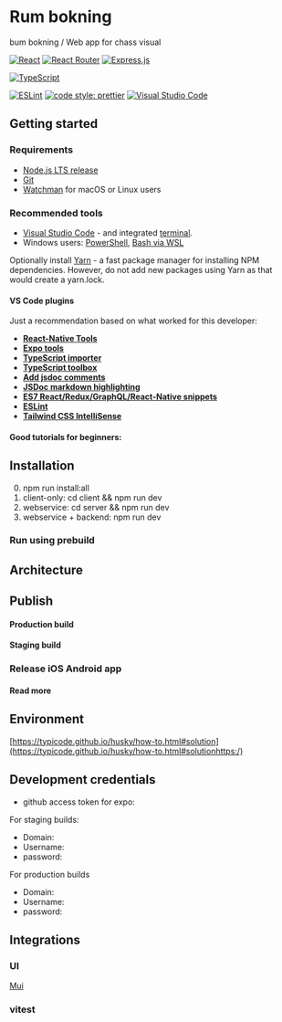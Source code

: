 # Rum bokning

bum bokning / Web app for chass visual

[![React](https://img.shields.io/badge/react-%2320232a.svg?style=for-the-badge&logo=react&logoColor=%2361DAFB)](https://reactrouter.com/) 
[![React Router](https://img.shields.io/badge/react_router-%230d66e6.svg?style=for-the-badge&logo=react-router&logoColor=white)](https://reactrouter.com/) 
[![Express.js](https://img.shields.io/badge/express.js-%23404d59.svg?style=for-the-badge&logo=express&logoColor=%2361DAFB)](https://expressjs.com/)

[![TypeScript](https://img.shields.io/badge/typescript-%23007ACC.svg?style=for-the-badge&logo=typescript&logoColor=white)](#typescript)
<!-- [![Jest](https://img.shields.io/badge/-jest-%23C21325?style=for-the-badge&logo=jest&logoColor=white)](#jest) 
[![Testing-Library](https://img.shields.io/badge/-TestingLibrary-%23E33332?style=for-the-badge&logo=testing-library&logoColor=white)](#jest)  -->

[![ESLint](https://img.shields.io/badge/ESLint-4B3263?style=for-the-badge&logo=eslint&logoColor=white)](#linting) 
[![code style: prettier](https://img.shields.io/badge/code_style-prettier-ff69b4.svg?style=for-the-badge)](#linting) 
[![Visual Studio Code](https://img.shields.io/badge/Visual%20Studio%20Code-0078d7.svg?style=for-the-badge&logo=visual-studio-code&logoColor=white)](#recommended-tools)


## Getting started


### Requirements

- [Node.js LTS release](https://nodejs.org/en/)
- [Git](https://git-scm.com/)
- [Watchman](https://facebook.github.io/watchman/docs/install#buildinstall) for macOS or Linux users

### Recommended tools

- [Visual Studio Code](https://code.visualstudio.com/) -  and integrated [terminal](https://code.visualstudio.com/docs/editor/integrated-terminal).
- Windows users: [PowerShell](https://docs.microsoft.com/en-us/powershell/scripting/dev-cross-plat/vscode/using-vscode?view=powershell-7.2), [Bash via WSL](https://docs.microsoft.com/en-us/windows/wsl/about)

Optionally install [Yarn](https://classic.yarnpkg.com/en/) - a fast package manager for installing NPM dependencies. However, do not add new packages using Yarn as that would create a yarn.lock.

#### VS Code plugins

Just a recommendation based on what worked for this developer:

- **[React-Native Tools](https://marketplace.visualstudio.com/items?itemName=msjsdiag.vscode-react-native)**
- **[Expo tools](https://marketplace.visualstudio.com/items?itemName=byCedric.vscode-expo)**
- **[TypeScript importer](https://marketplace.visualstudio.com/items?itemName=pmneo.tsimporter)**
- **[TypeScript toolbox](https://marketplace.visualstudio.com/items?itemName=DSKWRK.vscode-generate-getter-setter)**
- **[Add jsdoc comments](https://marketplace.visualstudio.com/items?itemName=stevencl.addDocComments)**
- **[JSDoc markdown highlighting](https://marketplace.visualstudio.com/items?itemName=bierner.jsdoc-markdown-highlighting)**
- **[ES7 React/Redux/GraphQL/React-Native snippets](https://marketplace.visualstudio.com/items?itemName=dsznajder.es7-react-js-snippets)**
- **[ESLint](https://marketplace.visualstudio.com/items?itemName=dbaeumer.vscode-eslint)**
- **[Tailwind CSS IntelliSense](https://https://marketplace.visualstudio.com/items?itemName=bradlc.vscode-tailwindcss)**

#### Good tutorials for beginners:

## Installation

0. npm run install:all
1.  client-only: cd client && npm run dev
2. webservice: cd server && npm run dev
3. webservice + backend: npm run dev

### Run using prebuild


## Architecture

## Publish


#### Production build


#### Staging build

### Release iOS Android app


#### Read more

## Environment


[https://typicode.github.io/husky/how-to.html#solution](https://typicode.github.io/husky/how-to.html#solutionhttps:/)

## Development credentials

- github access token for expo:

For staging builds:

- Domain: 
- Username:
- password:

For production builds

- Domain: 
- Username: 
- password:

## Integrations

### UI

[Mui]() 

### vitest
